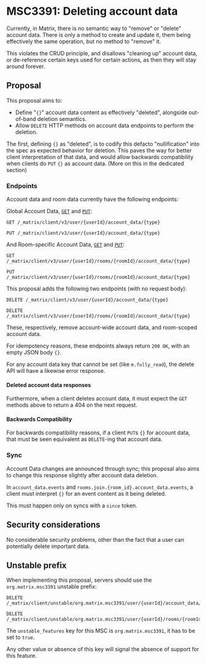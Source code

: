 # MSC3391: Deleting account data

Currently, in Matrix, there is no semantic way to "remove" or "delete" account data. There is only a
method to create and update it, them being effectively the same operation, but no method to "remove"
it.

This violates the CRUD principle, and disallows "cleaning up" account data, or de-reference certain
keys used for certain actions, as then they will stay around forever.

## Proposal

This proposal aims to:
- Define "`{}`" account data content as effectively "deleted", alongside out-of-band deletion semantics.
- Allow `DELETE` HTTP methods on account data endpoints to perform the deletion.

The first, defining `{}` as "deleted", is to codify this defacto "nullification" into the spec as
expected behavior for deletion. This paves the way for better client interpretation of that data,
and would allow backwards compatibility when clients do `PUT` `{}` as account data. (More on this in
the dedicated section)

### Endpoints

Account data and room data currently have the following endpoints:

Global Account Data,
[`GET`](https://spec.matrix.org/v1.4/client-server-api/#get_matrixclientv3useruseridaccount_datatype)
and
[`PUT`](https://spec.matrix.org/v1.4/client-server-api/#put_matrixclientv3useruseridaccount_datatype):
```
GET /_matrix/client/v3/user/{userId}/account_data/{type}

PUT /_matrix/client/v3/user/{userId}/account_data/{type}
```

And Room-specific Account Data,
[`GET`](https://spec.matrix.org/v1.4/client-server-api/#get_matrixclientv3useruseridroomsroomidaccount_datatype)
and
[`PUT`](https://spec.matrix.org/v1.4/client-server-api/#put_matrixclientv3useruseridroomsroomidaccount_datatype):
```
GET /_matrix/client/v3/user/{userId}/rooms/{roomId}/account_data/{type}

PUT /_matrix/client/v3/user/{userId}/rooms/{roomId}/account_data/{type}
```

This proposal adds the following two endpoints (with no request body):
```
DELETE /_matrix/client/v3/user/{userId}/account_data/{type}

DELETE /_matrix/client/v3/user/{userId}/rooms/{roomId}/account_data/{type}
```

These, respectively, remove account-wide account data, and room-scoped account data.

For idempotency reasons, these endpoints always return `200 OK`, with an empty JSON body `{}`.

For any account data key that cannot be set (like `m.fully_read`), the delete API will have a likewise error response.

#### Deleted account data responses

Furthermore, when a client deletes account data, it must expect the `GET` methods above to return a 404 on
the next request.

#### Backwards Compatibility

For backwards compatibility reasons, if a client `PUT`s `{}` for account data, that must be seen
equivalent as `DELETE`-ing that account data.

### Sync

Account Data changes are announced through sync; this proposal also aims to change this response slightly after account data deletion.

In `account_data.events` and `rooms.join.{room_id}.account_data.events`, a client must interpret
`{}` for an event content as it being deleted.

This must happen only on syncs with a `since` token.

## Security considerations

No considerable security problems, other than the fact that a user can potentially delete important data.

## Unstable prefix

When implementing this proposal, servers should use the `org.matrix.msc3391` unstable prefix:

```
DELETE /_matrix/client/unstable/org.matrix.msc3391/user/{userId}/account_data/{type}

DELETE /_matrix/client/unstable/org.matrix.msc3391/user/{userId}/rooms/{roomId}/account_data/{type}
```

The `unstable_features` key for this MSC is `org.matrix.msc3391`, it has to be set to `true`.

Any other value or absence of this key will signal the absence of support for this feature.
